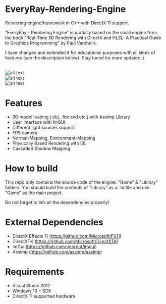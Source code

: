 # EveryRay-Rendering-Engine
Rendering engine/framework in C++ with DirectX 11 support. 

"EveryRay - Rendering Engine" is partially based on the small engine from the book "Real-Time 3D Rendering with DirectX and HLSL: A Practical Guide to Graphics Programming" by Paul Varcholik.

I have changed and extended it for educational purposes with all kinds of features (see the description below). Stay tuned for more updates :)

<br>![alt text](https://preview.ibb.co/jVodie/Every_Ray_PBR.png")
<br>![alt text](https://preview.ibb.co/h069pK/Every_Ray_CSM.png")
<br>![alt text](https://preview.ibb.co/fqP3uK/Every_Ray_Instancing.png")

# Features
- 3D model loading (.obj, .fbx and etc.) with Assimp Library
- User Interface with ImGUI
- Different light sources support
- FPS camera
- Normal-Mapping, Environment-Mapping
- Physically Based Rendering with IBL
- Cascaded Shadow Mapping

# How to build
This repo only contains the source code of the engine: "Game" & "Library" folders. You should build the contents of "Library" as a .lib file and use "Game" as the main project.

Do not forget to link all the dependencies properly!

# External Dependencies
- DirectX Effects 11 (https://github.com/Microsoft/FX11)
- DirectXTK (https://github.com/Microsoft/DirectXTK)
- ImGui (https://github.com/ocornut/imgui)
- Assimp (https://github.com/assimp/assimp)

# Requirements
- Visual Studio 2017
- Windows 10 + SDK
- DirectX 11 supported hardware
